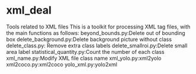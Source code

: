 # xml_deal
Tools related to XML files
This is a toolkit for processing XML tag files, with the main functions as follows: 
beyond_bounds.py:Delete out of bounding box 
delete_background.py:Delete background picture without class
delete_class.py: Remove extra class labels
delete_smallroi.py:Delete small area label
statistical_quantity.py:Count the number of each class
xml_name.py:Modify XML file class name
xml_yolo.py:xml2yolo
xml2coco.py:xml2coco
yolo_xml.py:yolo2xml
